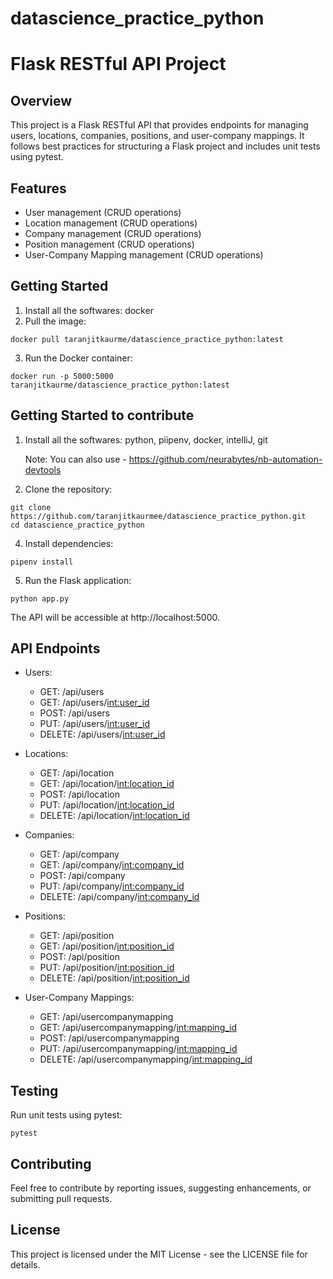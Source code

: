 # datascience_practice_python
# Flask RESTful API Project
## Overview
This project is a Flask RESTful API that provides endpoints for managing users, locations, companies, positions, and user-company mappings. It follows best practices for structuring a Flask project and includes unit tests using pytest.

## Features
* User management (CRUD operations)
* Location management (CRUD operations)
* Company management (CRUD operations)
* Position management (CRUD operations)
* User-Company Mapping management (CRUD operations)

## Getting Started
1. Install all the softwares: docker
1. Pull the image:
  ```
  docker pull taranjitkaurme/datascience_practice_python:latest
  ```

3. Run the Docker container:
  ```
  docker run -p 5000:5000 taranjitkaurme/datascience_practice_python:latest
  ```

## Getting Started to contribute
1. Install all the softwares: python, piipenv, docker, intelliJ, git

   Note: You can also use - https://github.com/neurabytes/nb-automation-devtools
   
3. Clone the repository:
  ```
  git clone https://github.com/taranjitkaurmee/datascience_practice_python.git
  cd datascience_practice_python
  ```
4. Install dependencies:  
  ```  
  pipenv install
  ```

5. Run the Flask application:
  ```
  python app.py
  ```
The API will be accessible at http://localhost:5000.

## API Endpoints
* Users:
  * GET: /api/users
  * GET: /api/users/<int:user_id>
  * POST: /api/users
  * PUT: /api/users/<int:user_id>
  * DELETE: /api/users/<int:user_id>
    
* Locations:
  * GET: /api/location
  * GET: /api/location/<int:location_id>
  * POST: /api/location
  * PUT: /api/location/<int:location_id>
  * DELETE: /api/location/<int:location_id>
    
* Companies:
  * GET: /api/company
  * GET: /api/company/<int:company_id>
  * POST: /api/company
  * PUT: /api/company/<int:company_id>
  * DELETE: /api/company/<int:company_id>
    
* Positions:
  * GET: /api/position
  * GET: /api/position/<int:position_id>
  * POST: /api/position
  * PUT: /api/position/<int:position_id>
  * DELETE: /api/position/<int:position_id>
    
* User-Company Mappings:
  * GET: /api/usercompanymapping
  * GET: /api/usercompanymapping/<int:mapping_id>
  * POST: /api/usercompanymapping
  * PUT: /api/usercompanymapping/<int:mapping_id>
  * DELETE: /api/usercompanymapping/<int:mapping_id>

## Testing
Run unit tests using pytest:
  ```
  pytest
  ```
## Contributing
Feel free to contribute by reporting issues, suggesting enhancements, or submitting pull requests. 

## License
This project is licensed under the MIT License - see the LICENSE file for details.
